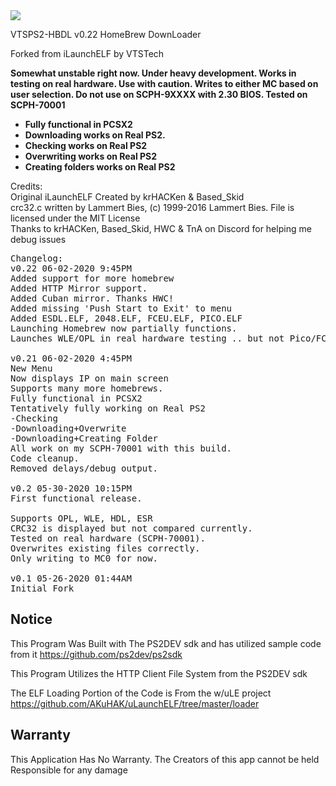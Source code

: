 <img src="https://i.gyazo.com/a4e30f3c627d26ee6af3e0f372b69299.png">

VTSPS2-HBDL v0.22
HomeBrew DownLoader

Forked from iLaunchELF by VTSTech

<b>Somewhat unstable right now. Under heavy development. Works in testing on real hardware. Use with caution. Writes to either MC based on user selection.
Do not use on SCPH-9XXXX with 2.30 BIOS. Tested on SCPH-70001

* Fully functional in PCSX2
* Downloading works on Real PS2.
* Checking works on Real PS2
* Overwriting works on Real PS2
* Creating folders works on Real PS2</b>

Credits:<br>
Original iLaunchELF Created by krHACKen & Based_Skid<br>
crc32.c written by Lammert Bies, (c) 1999-2016 Lammert Bies. File is licensed under the MIT License<br>
Thanks to krHACKen, Based_Skid, HWC & TnA on Discord for helping me debug issues<br>

<pre>
Changelog:
v0.22 06-02-2020 9:45PM
Added support for more homebrew
Added HTTP Mirror support.
Added Cuban mirror. Thanks HWC!
Added missing 'Push Start to Exit' to menu
Added ESDL.ELF, 2048.ELF, FCEU.ELF, PICO.ELF
Launching Homebrew now partially functions.
Launches WLE/OPL in real hardware testing .. but not Pico/FCEU

v0.21 06-02-2020 4:45PM
New Menu
Now displays IP on main screen
Supports many more homebrews.
Fully functional in PCSX2
Tentatively fully working on Real PS2
-Checking
-Downloading+Overwrite
-Downloading+Creating Folder
All work on my SCPH-70001 with this build.
Code cleanup.
Removed delays/debug output.

v0.2 05-30-2020 10:15PM
First functional release.

Supports OPL, WLE, HDL, ESR
CRC32 is displayed but not compared currently.
Tested on real hardware (SCPH-70001).
Overwrites existing files correctly.
Only writing to MC0 for now.

v0.1 05-26-2020 01:44AM
Initial Fork
</pre>

## Notice
This Program Was Built with The PS2DEV sdk and has utilized sample code from it https://github.com/ps2dev/ps2sdk

This Program Utilizes the HTTP Client File System from the PS2DEV sdk

The ELF Loading Portion of the Code is From the w/uLE project https://github.com/AKuHAK/uLaunchELF/tree/master/loader


## Warranty
This Application Has No Warranty. The Creators of this app cannot be held Responsible for any damage
